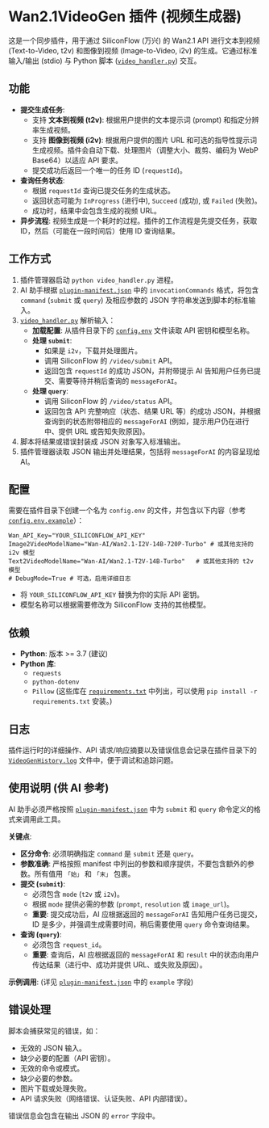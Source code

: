 # Wan2.1VideoGen 插件 (视频生成器)

这是一个同步插件，用于通过 SiliconFlow (万兴) 的 Wan2.1 API 进行文本到视频 (Text-to-Video, t2v) 和图像到视频 (Image-to-Video, i2v) 的生成。它通过标准输入/输出 (stdio) 与 Python 脚本 ([`video_handler.py`](Plugin/VideoGenerator/video_handler.py)) 交互。

## 功能

*   **提交生成任务**:
    *   支持 **文本到视频 (t2v)**: 根据用户提供的文本提示词 (prompt) 和指定分辨率生成视频。
    *   支持 **图像到视频 (i2v)**: 根据用户提供的图片 URL 和可选的指导性提示词生成视频。插件会自动下载、处理图片（调整大小、裁剪、编码为 WebP Base64）以适应 API 要求。
    *   提交成功后返回一个唯一的任务 ID (`requestId`)。
*   **查询任务状态**:
    *   根据 `requestId` 查询已提交任务的生成状态。
    *   返回状态可能为 `InProgress` (进行中), `Succeed` (成功), 或 `Failed` (失败)。
    *   成功时，结果中会包含生成的视频 URL。
*   **异步流程**: 视频生成是一个耗时的过程。插件的工作流程是先提交任务，获取 ID，然后（可能在一段时间后）使用 ID 查询结果。

## 工作方式

1.  插件管理器启动 `python video_handler.py` 进程。
2.  AI 助手根据 [`plugin-manifest.json`](Plugin/VideoGenerator/plugin-manifest.json) 中的 `invocationCommands` 格式，将包含 `command` (`submit` 或 `query`) 及相应参数的 JSON 字符串发送到脚本的标准输入。
3.  [`video_handler.py`](Plugin/VideoGenerator/video_handler.py) 解析输入：
    *   **加载配置**: 从插件目录下的 [`config.env`](Plugin/VideoGenerator/config.env.example) 文件读取 API 密钥和模型名称。
    *   **处理 `submit`**:
        *   如果是 `i2v`，下载并处理图片。
        *   调用 SiliconFlow 的 `/video/submit` API。
        *   返回包含 `requestId` 的成功 JSON，并附带提示 AI 告知用户任务已提交、需要等待并稍后查询的 `messageForAI`。
    *   **处理 `query`**:
        *   调用 SiliconFlow 的 `/video/status` API。
        *   返回包含 API 完整响应（状态、结果 URL 等）的成功 JSON，并根据查询到的状态附带相应的 `messageForAI` (例如，提示用户仍在进行中、提供 URL 或告知失败原因)。
4.  脚本将结果或错误封装成 JSON 对象写入标准输出。
5.  插件管理器读取 JSON 输出并处理结果，包括将 `messageForAI` 的内容呈现给 AI。

## 配置

需要在插件目录下创建一个名为 `config.env` 的文件，并包含以下内容（参考 [`config.env.example`](Plugin/VideoGenerator/config.env.example)）：

```env
Wan_API_Key="YOUR_SILICONFLOW_API_KEY"
Image2VideoModelName="Wan-AI/Wan2.1-I2V-14B-720P-Turbo" # 或其他支持的 i2v 模型
Text2VideoModelName="Wan-AI/Wan2.1-T2V-14B-Turbo"   # 或其他支持的 t2v 模型
# DebugMode=True # 可选，启用详细日志
```

*   将 `YOUR_SILICONFLOW_API_KEY` 替换为你的实际 API 密钥。
*   模型名称可以根据需要修改为 SiliconFlow 支持的其他模型。

## 依赖

*   **Python**: 版本 >= 3.7 (建议)
*   **Python 库**:
    *   `requests`
    *   `python-dotenv`
    *   `Pillow`
    (这些库在 [`requirements.txt`](Plugin/VideoGenerator/requirements.txt) 中列出，可以使用 `pip install -r requirements.txt` 安装。)

## 日志

插件运行时的详细操作、API 请求/响应摘要以及错误信息会记录在插件目录下的 [`VideoGenHistory.log`](Plugin/VideoGenerator/VideoGenHistory.log) 文件中，便于调试和追踪问题。

## 使用说明 (供 AI 参考)

AI 助手必须严格按照 [`plugin-manifest.json`](Plugin/VideoGenerator/plugin-manifest.json) 中为 `submit` 和 `query` 命令定义的格式来调用此工具。

**关键点**:

*   **区分命令**: 必须明确指定 `command` 是 `submit` 还是 `query`。
*   **参数准确**: 严格按照 manifest 中列出的参数和顺序提供，不要包含额外的参数。所有值用 `「始」` 和 `「末」` 包裹。
*   **提交 (`submit`)**:
    *   必须包含 `mode` (`t2v` 或 `i2v`)。
    *   根据 `mode` 提供必需的参数 (`prompt`, `resolution` 或 `image_url`)。
    *   **重要**: 提交成功后，AI 应根据返回的 `messageForAI` 告知用户任务已提交，ID 是多少，并强调生成需要时间，稍后需要使用 `query` 命令查询结果。
*   **查询 (`query`)**:
    *   必须包含 `request_id`。
    *   **重要**: 查询后，AI 应根据返回的 `messageForAI` 和 `result` 中的状态向用户传达结果（进行中、成功并提供 URL、或失败及原因）。

**示例调用**: (详见 [`plugin-manifest.json`](Plugin/VideoGenerator/plugin-manifest.json) 中的 `example` 字段)

## 错误处理

脚本会捕获常见的错误，如：

*   无效的 JSON 输入。
*   缺少必要的配置（API 密钥）。
*   无效的命令或模式。
*   缺少必要的参数。
*   图片下载或处理失败。
*   API 请求失败（网络错误、认证失败、API 内部错误）。

错误信息会包含在输出 JSON 的 `error` 字段中。